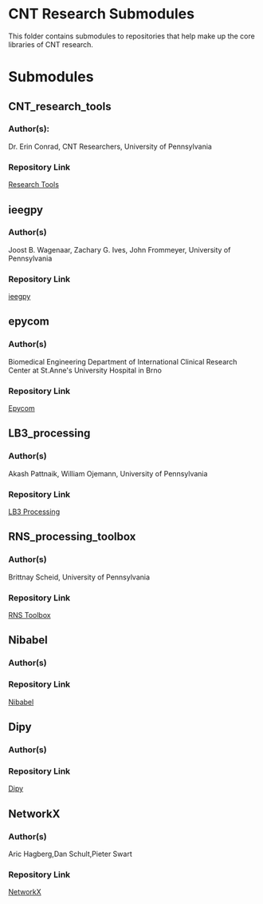 CNT Research Submodules
================

This folder contains submodules to repositories that help make up the core libraries of CNT research.

# Submodules

## CNT_research_tools
### Author(s):
Dr. Erin Conrad, CNT Researchers, University of Pennsylvania
### Repository Link
[Research Tools](https://github.com/penn-cnt/CNT_research_tools/tree/0fd73d391a7ddfccada522dabb3584d3155a25c0)

## ieegpy
### Author(s)
Joost B. Wagenaar, Zachary G. Ives, John Frommeyer, University of Pennsylvania
### Repository Link
[ieegpy](https://github.com/ieeg-portal/ieegpy)

## epycom
### Author(s)
Biomedical Engineering Department of International Clinical Research Center at St.Anne's University Hospital in Brno
### Repository Link
[Epycom](https://gitlab.com/icrc-bme/epycom/-/tree/master/)

## LB3_processing
### Author(s)
Akash Pattnaik, William Ojemann, University of Pennsylvania
### Repository Link
[LB3 Processing](https://github.com/penn-cnt/LB3_processing)

## RNS_processing_toolbox
### Author(s)
Brittnay Scheid, University of Pennsylvania
### Repository Link
[RNS Toolbox](https://github.com/penn-cnt/RNS_processing_toolbox)

## Nibabel
### Author(s)
### Repository Link
[Nibabel](https://github.com/nipy/nibabel)

## Dipy
### Author(s)
### Repository Link
[Dipy](https://github.com/dipy/dipy)

## NetworkX
### Author(s)
Aric Hagberg,Dan Schult,Pieter Swart
### Repository Link
[NetworkX](https://github.com/networkx/networkx)
